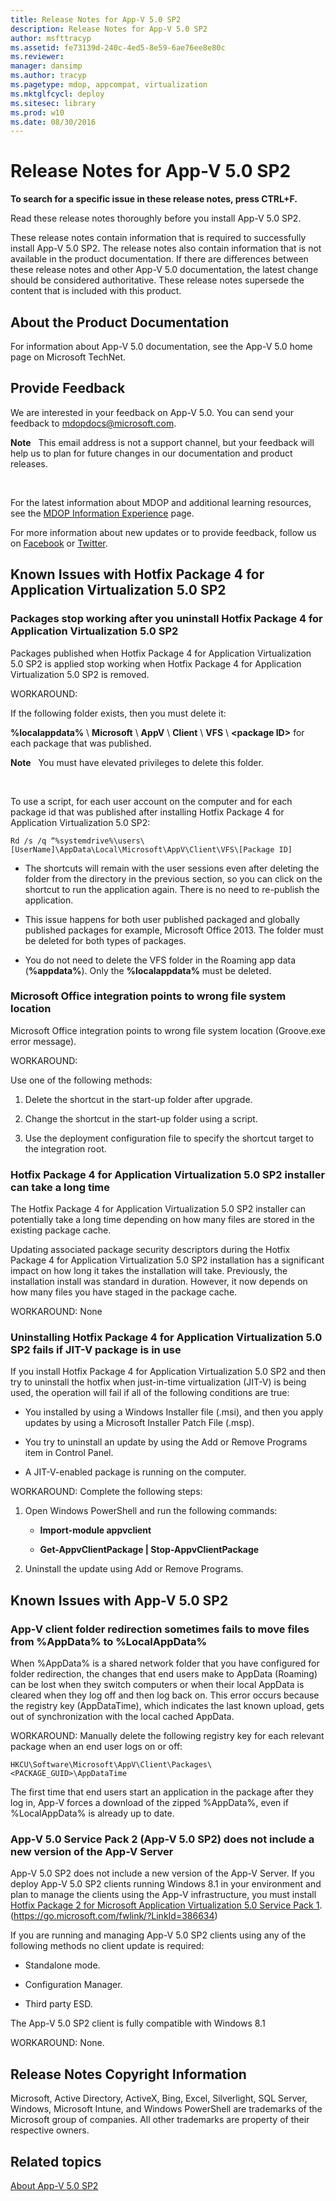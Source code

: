 ```yaml
---
title: Release Notes for App-V 5.0 SP2
description: Release Notes for App-V 5.0 SP2
author: msfttracyp
ms.assetid: fe73139d-240c-4ed5-8e59-6ae76ee8e80c
ms.reviewer: 
manager: dansimp
ms.author: tracyp
ms.pagetype: mdop, appcompat, virtualization
ms.mktglfcycl: deploy
ms.sitesec: library
ms.prod: w10
ms.date: 08/30/2016
---
```



# Release Notes for App-V 5.0 SP2


**To search for a specific issue in these release notes, press CTRL+F.**

Read these release notes thoroughly before you install App-V 5.0 SP2.

These release notes contain information that is required to successfully install App-V 5.0 SP2. The release notes also contain information that is not available in the product documentation. If there are differences between these release notes and other App-V 5.0 documentation, the latest change should be considered authoritative. These release notes supersede the content that is included with this product.

## About the Product Documentation


For information about App-V 5.0 documentation, see the App-V 5.0 home page on Microsoft TechNet.

## Provide Feedback


We are interested in your feedback on App-V 5.0. You can send your feedback to <mdopdocs@microsoft.com>.

**Note**  
This email address is not a support channel, but your feedback will help us to plan for future changes in our documentation and product releases.

 

For the latest information about MDOP and additional learning resources, see the [MDOP Information Experience](https://go.microsoft.com/fwlink/p/?LinkId=236032) page.

For more information about new updates or to provide feedback, follow us on [Facebook](https://go.microsoft.com/fwlink/p/?LinkId=242445) or [Twitter](https://go.microsoft.com/fwlink/p/?LinkId=242447).

## Known Issues with Hotfix Package 4 for Application Virtualization 5.0 SP2


### Packages stop working after you uninstall Hotfix Package 4 for Application Virtualization 5.0 SP2

Packages published when Hotfix Package 4 for Application Virtualization 5.0 SP2 is applied stop working when Hotfix Package 4 for Application Virtualization 5.0 SP2 is removed.

WORKAROUND:

If the following folder exists, then you must delete it:

**%localappdata%** \\ **Microsoft** \\ **AppV** \\ **Client** \\ **VFS** \\ **&lt;package ID&gt;** for each package that was published.

**Note**  
You must have elevated privileges to delete this folder.

 

To use a script, for each user account on the computer and for each package id that was published after installing Hotfix Package 4 for Application Virtualization 5.0 SP2:

`Rd /s /q “%systemdrive%\users\[UserName]\AppData\Local\Microsoft\AppV\Client\VFS\[Package ID]`

-   The shortcuts will remain with the user sessions even after deleting the folder from the directory in the previous section, so you can click on the shortcut to run the application again. There is no need to re-publish the application.

-   This issue happens for both user published packaged and globally published packages for example, Microsoft Office 2013. The folder must be deleted for both types of packages.

-   You do not need to delete the VFS folder in the Roaming app data (**%appdata%**). Only the **%localappdata%** must be deleted.

### Microsoft Office integration points to wrong file system location

Microsoft Office integration points to wrong file system location (Groove.exe error message).

WORKAROUND:

Use one of the following methods:

1.  Delete the shortcut in the start-up folder after upgrade.

2.  Change the shortcut in the start-up folder using a script.

3.  Use the deployment configuration file to specify the shortcut target to the integration root.

### <a href="" id="-------------hotfix-package-4-for-application-virtualization-5-0-sp2-installer-can-take-a-long-time"></a> Hotfix Package 4 for Application Virtualization 5.0 SP2 installer can take a long time

The Hotfix Package 4 for Application Virtualization 5.0 SP2 installer can potentially take a long time depending on how many files are stored in the existing package cache.

Updating associated package security descriptors during the Hotfix Package 4 for Application Virtualization 5.0 SP2 installation has a significant impact on how long it takes the installation will take. Previously, the installation install was standard in duration. However, it now depends on how many files you have staged in the package cache.

WORKAROUND: None

### Uninstalling Hotfix Package 4 for Application Virtualization 5.0 SP2 fails if JIT-V package is in use

If you install Hotfix Package 4 for Application Virtualization 5.0 SP2 and then try to uninstall the hotfix when just-in-time virtualization (JIT-V) is being used, the operation will fail if all of the following conditions are true:

-   You installed by using a Windows Installer file (.msi), and then you apply updates by using a Microsoft Installer Patch File (.msp).

-   You try to uninstall an update by using the Add or Remove Programs item in Control Panel.

-   A JIT-V-enabled package is running on the computer.

WORKAROUND: Complete the following steps:

1.  Open Windows PowerShell and run the following commands:

    -   **Import-module appvclient**

    -   **Get-AppvClientPackage | Stop-AppvClientPackage**

2.  Uninstall the update using Add or Remove Programs.

## Known Issues with App-V 5.0 SP2


### <a href="" id="bkmk-folderredirection"></a>App-V client folder redirection sometimes fails to move files from %AppData% to %LocalAppData%

When %AppData% is a shared network folder that you have configured for folder redirection, the changes that end users make to AppData (Roaming) can be lost when they switch computers or when their local AppData is cleared when they log off and then log back on. This error occurs because the registry key (AppDataTime), which indicates the last known upload, gets out of synchronization with the local cached AppData.

WORKAROUND: Manually delete the following registry key for each relevant package when an end user logs on or off:

``` syntax
HKCU\Software\Microsoft\AppV\Client\Packages\<PACKAGE_GUID>\AppDataTime
```

The first time that end users start an application in the package after they log in, App-V forces a download of the zipped %AppData%, even if %LocalAppData% is already up to date.

### <a href="" id="-------------app-v-5-0-service-pack-2--app-v-5-0-sp2--does-not-include-a-new-version-of-the-app-v-server"></a> App-V 5.0 Service Pack 2 (App-V 5.0 SP2) does not include a new version of the App-V Server

App-V 5.0 SP2 does not include a new version of the App-V Server. If you deploy App-V 5.0 SP2 clients running Windows 8.1 in your environment and plan to manage the clients using the App-V infrastructure, you must install [Hotfix Package 2 for Microsoft Application Virtualization 5.0 Service Pack 1](https://go.microsoft.com/fwlink/?LinkId=386634). (https://go.microsoft.com/fwlink/?LinkId=386634)

If you are running and managing App-V 5.0 SP2 clients using any of the following methods no client update is required:

-   Standalone mode.

-   Configuration Manager.

-   Third party ESD.

The App-V 5.0 SP2 client is fully compatible with Windows 8.1

WORKAROUND: None.

## Release Notes Copyright Information


Microsoft, Active Directory, ActiveX, Bing, Excel, Silverlight, SQL Server, Windows, Microsoft Intune, and Windows PowerShell are trademarks of the Microsoft group of companies. All other trademarks are property of their respective owners.








## Related topics


[About App-V 5.0 SP2](about-app-v-50-sp2.md)

 

 





